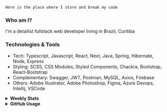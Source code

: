 ```
Here is the place where I store and break my code
```
### Who am I?
I'm a detailist fullstack web developer living in Brazil, Curitiba

### Technologies & Tools
- Tech: Typescript, Javascript, React, Next, Java, Spring, Hibernate, Node, Express
- Styling: SCSS, CSS Modules, Styled Components, Chackra, Bootstrap, React-Bootstrap
- Complementary: Swagger, JWT, Postman, MySQL, Axios, Firebase
- Others: Adobe Illustrator, Adobe Photoshop, Figma, Azure Devops, Intellij, VSCode

<details>
  <summary><b> Weekly Stats</b></summary>
<!--START_SECTION:waka-->

```txt
TypeScript   28 hrs 11 mins  ██████████████████▒░░░░░░   73.01 %
CSS          4 hrs 4 mins    ██▓░░░░░░░░░░░░░░░░░░░░░░   10.55 %
JavaScript   3 hrs 34 mins   ██▒░░░░░░░░░░░░░░░░░░░░░░   09.26 %
JSON         1 hr 19 mins    █░░░░░░░░░░░░░░░░░░░░░░░░   03.43 %
YAML         55 mins         ▓░░░░░░░░░░░░░░░░░░░░░░░░   02.41 %
```

<!--END_SECTION:waka-->
</details>

<details>
  <summary><b> GitHub Usage</b></summary>
  
[![Top Langs](https://github-readme-stats.vercel.app/api/top-langs/?username=gxlpes&&langs_count=9&layout=compact)](https://github.com/anuraghazra/github-readme-stats)

</details>
